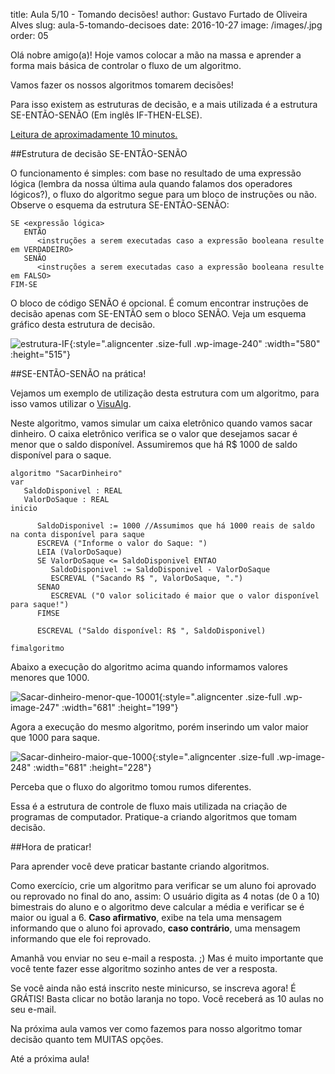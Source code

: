 title: Aula 5/10 - Tomando decisões!
author: Gustavo Furtado de Oliveira Alves
slug: aula-5-tomando-decisoes
date: 2016-10-27
image: /images/.jpg
order: 05

Olá nobre amigo(a)! Hoje vamos colocar a mão na massa e aprender a forma
mais básica de controlar o fluxo de um algoritmo.

Vamos fazer os nossos algoritmos tomarem decisões!

Para isso existem as estruturas de decisão, e a mais utilizada é a
estrutura SE-ENTÃO-SENÃO (Em inglês IF-THEN-ELSE).

<u>Leitura de aproximadamente 10 minutos.</u>

##Estrutura de decisão SE-ENTÃO-SENÃO

O funcionamento é simples: com base no resultado de uma expressão lógica
(lembra da nossa última aula quando falamos dos operadores lógicos?), o
fluxo do algoritmo segue para um bloco de instruções ou não. Observe o
esquema da estrutura SE-ENTÃO-SENÃO:

``` {.toolbar-overlay:false .lang:default .decode:true .highlight:0}
SE <expressão lógica>
   ENTÃO
      <instruções a serem executadas caso a expressão booleana resulte em VERDADEIRO>
   SENÃO
      <instruções a serem executadas caso a expressão booleana resulte em FALSO>
FIM-SE
```

O bloco de código SENÃO é opcional. É comum encontrar instruções de
decisão apenas com SE-ENTÃO sem o bloco SENÃO. Veja um esquema gráfico
desta estrutura de decisão.

![estrutura-IF](http://www.dicasdeprogramacao.com.br/minicurso-logica-de-programacao/wp-content/uploads/2015/06/estrutura-IF.png){:style=".aligncenter .size-full .wp-image-240" :width="580" :height="515"}

##SE-ENTÃO-SENÃO na prática!

Vejamos um exemplo de utilização desta estrutura com um algoritmo, para
isso vamos utilizar o
[VisuAlg](http://www.dicasdeprogramacao.com.br/download-visualg/).

Neste algoritmo, vamos simular um caixa eletrônico quando vamos sacar
dinheiro. O caixa eletrônico verifica se o valor que desejamos sacar é
menor que o saldo disponível. Assumiremos que há R\$ 1000 de saldo
disponível para o saque.

``` {.toolbar-overlay:false .lang:default .decode:true .highlight:0}
algoritmo "SacarDinheiro"
var
   SaldoDisponivel : REAL
   ValorDoSaque : REAL
inicio

      SaldoDisponivel := 1000 //Assumimos que há 1000 reais de saldo na conta disponível para saque
      ESCREVA ("Informe o valor do Saque: ")
      LEIA (ValorDoSaque)
      SE ValorDoSaque <= SaldoDisponivel ENTAO
         SaldoDisponivel := SaldoDisponivel - ValorDoSaque
         ESCREVAL ("Sacando R$ ", ValorDoSaque, ".")
      SENAO
         ESCREVAL ("O valor solicitado é maior que o valor disponível para saque!")
      FIMSE

      ESCREVAL ("Saldo disponível: R$ ", SaldoDisponivel)

fimalgoritmo
```

Abaixo a execução do algoritmo acima quando informamos valores menores
que 1000.


![Sacar-dinheiro-menor-que-10001](http://www.dicasdeprogramacao.com.br/minicurso-logica-de-programacao/wp-content/uploads/2015/06/Sacar-dinheiro-menor-que-10001.png){:style=".aligncenter .size-full .wp-image-247" :width="681" :height="199"}

Agora a execução do mesmo algoritmo, porém inserindo um valor maior que
1000 para saque.

![Sacar-dinheiro-maior-que-1000](http://www.dicasdeprogramacao.com.br/minicurso-logica-de-programacao/wp-content/uploads/2015/06/Sacar-dinheiro-maior-que-1000.png){:style=".aligncenter .size-full .wp-image-248" :width="681" :height="228"}

Perceba que o fluxo do algoritmo tomou rumos diferentes.

Essa é a estrutura de controle de fluxo mais utilizada na criação de
programas de computador. Pratique-a criando algoritmos que tomam
decisão.

##Hora de praticar!

Para aprender você deve praticar bastante criando algoritmos.

Como exercício, crie um algoritmo para verificar se um aluno foi
aprovado ou reprovado no final do ano, assim: O usuário digita as 4
notas (de 0 a 10) bimestrais do aluno e o algoritmo deve calcular a
média e verificar se é maior ou igual a 6. **Caso afirmativo**, exibe na
tela uma mensagem informando que o aluno foi aprovado, **caso
contrário**, uma mensagem informando que ele foi reprovado.

Amanhã vou enviar no seu e-mail a resposta. ;) Mas é muito importante
que você tente fazer esse algoritmo sozinho antes de ver a resposta.

Se você ainda não está inscrito neste minicurso, se inscreva agora! É
GRÁTIS! Basta clicar no botão laranja no topo. Você receberá as 10 aulas
no seu e-mail.

Na próxima aula vamos ver como fazemos para nosso algoritmo tomar
decisão quanto tem MUITAS opções.

Até a próxima aula!
